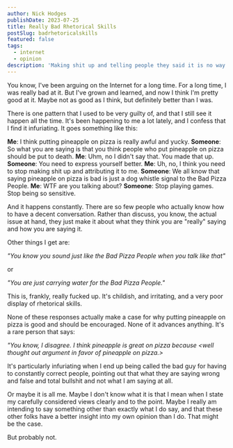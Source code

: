 ```yaml
---
author: Nick Hodges
publishDate: 2023-07-25
title: Really Bad Rhetorical Skills
postSlug: badrhetoricalskills
featured: false
tags:
  - internet
  - opinion
description: 'Making shit up and telling people they said it is no way to argue.'
---
```


You know, I've been arguing on the Internet for a long time. For a long time, I was really bad at it. But I've grown and learned, and now I think I'm pretty good at it. Maybe not as good as I think, but definitely better than I was.

There is one pattern that I used to be very guilty of, and that I still see it happen all the time. It's been happening to me a lot lately, and I confess that I find it infuriating. It goes something like this:

**Me**: I think putting pineapple on pizza is really awful and yucky.
**Someone**: So what you are saying is that you think people who put pineapple on pizza should be put to death.
**Me**: Uhm, no I didn't say that. You made that up.
**Someone**: You need to express yourself better.
**Me**: Uh, no, I think you need to stop making shit up and attributing it to me.
**Someone**: We all know that saying pineapple on pizza is bad is just a dog whistle signal to the Bad Pizza People.
**Me**: WTF are you talking about?
**Someone**: Stop playing games. Stop being so sensitive.

And it happens constantly. There are so few people who actually know how to have a decent conversation. Rather than discuss, you know, the actual issue at hand, they just make it about what they think you are "really" saying and how you are saying it.

Other things I get are:

_"You know you sound just like the Bad Pizza People when you talk like that"_

or

_"You are just carrying water for the Bad Pizza People."_

This is, frankly, really fucked up. It's childish, and irritating, and a very poor display of rhetorical skills.

None of these responses actually make a case for why putting pineapple on pizza is good and should be encouraged. None of it advances anything. It's a rare person that says:

_"You know, I disagree. I think pineapple is great on pizza because &lt;well thought out argument in favor of pineapple on pizza.&gt;_

It's particularly infuriating when I end up being called the bad guy for having to constantly correct people, pointing out that what they are saying wrong and false and total bullshit and not what I am saying at all.

Or maybe it is all me. Maybe I don't know what it is that I mean when I state my carefully considered views clearly and to the point. Maybe I really am intending to say something other than exactly what I do say, and that these other folks have a better insight into my own opinion than I do. That might be the case.

But probably not.
